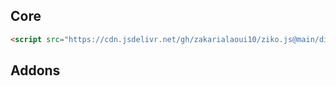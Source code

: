 ## Core
```html
<script src="https://cdn.jsdelivr.net/gh/zakarialaoui10/ziko.js@main/dist/ziko.js"></script>
```
## Addons 
